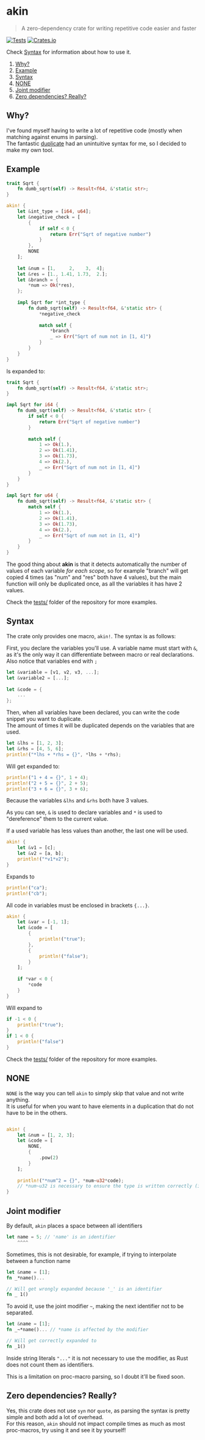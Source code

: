 # akin
> A zero-dependency crate for writing repetitive code easier and faster  

[![Tests](https://github.com/LyonSyonII/akin/actions/workflows/rust.yml/badge.svg)](https://github.com/LyonSyonII/akin/actions/workflows/rust.yml)         [![Crates.io](https://img.shields.io/crates/v/akin)](https://crates.io/crates/akin)

Check [Syntax](#syntax) for information about how to use it.  

1. [Why?](#why)
2. [Example](#example)
3. [Syntax](#syntax)
4. [NONE](#none)
5. [Joint modifier](#joint-modifier)
6. [Zero dependencies? Really?](#zero-dependencies-really)

## Why?
I've found myself having to write a lot of repetitive code (mostly when matching against enums in parsing).  
The fantastic [duplicate](https://crates.io/crates/duplicate) had an unintuitive syntax for me, so I decided to make my own tool.

## Example
```rust
trait Sqrt {
    fn dumb_sqrt(self) -> Result<f64, &'static str>;
}

akin! {
    let &int_type = [i64, u64];
    let &negative_check = [
        {
            if self < 0 {
                return Err("Sqrt of negative number")
            }
        }, 
        NONE
    ];
    
    let &num = [1,     2,    3,  4];
    let &res = [1., 1.41, 1.73,  2.];
    let &branch = {
        *num => Ok(*res),
    };
    
    impl Sqrt for *int_type {
        fn dumb_sqrt(self) -> Result<f64, &'static str> {
            *negative_check
            
            match self {
                *branch
                _ => Err("Sqrt of num not in [1, 4]")
            }
        }
    }
}
```
Is expanded to:
```rust
trait Sqrt {
    fn dumb_sqrt(self) -> Result<f64, &'static str>;
}

impl Sqrt for i64 {
    fn dumb_sqrt(self) -> Result<f64, &'static str> {
        if self < 0 {
            return Err("Sqrt of negative number")
        }
        
        match self {
            1 => Ok(1.),
            2 => Ok(1.41),
            3 => Ok(1.73),
            4 => Ok(2.),
            _ => Err("Sqrt of num not in [1, 4]")
        }
    }
}

impl Sqrt for u64 {
    fn dumb_sqrt(self) -> Result<f64, &'static str> {
        match self {
            1 => Ok(1.),
            2 => Ok(1.41),
            3 => Ok(1.73),
            4 => Ok(2.),
            _ => Err("Sqrt of num not in [1, 4]")
        }
    }
}
```

The good thing about **akin** is that it detects automatically the number of values of each variable *for each scope*, so for example "branch" will get copied 4 times (as "num" and "res" both have 4 values), but the main function will only be duplicated once, as all the variables it has have 2 values.

Check the [tests/](https://github.com/LyonSyonII/akin/tree/main/tests) folder of the repository for more examples.

## Syntax
The crate only provides one macro, `akin!`.
The syntax is as follows:

First, you declare the variables you'll use. 
A variable name must start with `&`, as it's the only way it can differentiate between macro or real declarations.  
Also notice that variables end with `;`

```rust
let &variable = [v1, v2, v3, ...];
let &variable2 = [...];
    
let &code = {
    ...
};
```

Then, when all variables have been declared, you can write the code snippet you want to duplicate.  
The amount of times it will be duplicated depends on the variables that are used.  

```rust
let &lhs = [1, 2, 3];
let &rhs = [4, 5, 6];
println!("*lhs + *rhs = {}", *lhs + *rhs);
```

Will get expanded to:

```rust
println!("1 + 4 = {}", 1 + 4);
println!("2 + 5 = {}", 2 + 5);
println!("3 + 6 = {}", 3 + 6);
```
Because the variables `&lhs` and `&rhs` both have 3 values.

As you can see, `&` is used to declare variables and `*` is used to "dereference" them to the current value.

If a used variable has less values than another, the last one will be used.

```rust
akin! {
    let &v1 = [c];
    let &v2 = [a, b];
    println!("*v1*v2");
}
```
Expands to
```rust
println!("ca");
println!("cb");
```

All code in variables must be enclosed in brackets `{...}`.
```rust
akin! {
    let &var = [-1, 1];
    let &code = [
        {
            println!("true");
        },
        {
            println!("false");
        }
    ];
    
    if *var < 0 {
        *code
    }
}
```
Will expand to
```rust
if -1 < 0 {
    println!("true");
}
if 1 < 0 {
    println!("false")
}
```

Check the [tests/](https://github.com/LyonSyonII/akin/tree/main/tests) folder of the repository for more examples.

## NONE
`NONE` is the way you can tell `akin` to simply skip that value and not write anything.  
It is useful for when you want to have elements in a duplication that do not have to be in the others.
```rust

akin! {
    let &num = [1, 2, 3];
    let &code = [
        NONE,
        {
            .pow(2)
        }
    ];
    
    println!("*num^2 = {}", *num~u32*code);
    // *num~u32 is necessary to ensure the type is written correctly (it would be "1 u32" otherwise)
}
```

## Joint modifier
By default, `akin` places a space between all identifiers

```rust    
let name = 5; // 'name' is an identifier
    ^^^^
```
Sometimes, this is not desirable, for example, if trying to interpolate between a function name
```rust
let &name = [1];
fn _*name()...

// Will get wrongly expanded because '_' is an identifier
fn _ 1()
```
To avoid it, use the joint modifier `~`, making the next identifier not to be separated.
```rust    
let &name = [1];
fn _~*name()... // *name is affected by the modifier

// Will get correctly expanded to
fn _1()
```
Inside string literals `"..."` it is not necessary to use the modifier, as Rust does not count them as identifiers.

This is a limitation on proc-macro parsing, so I doubt it'll be fixed soon.

## Zero dependencies? Really?
Yes, this crate does not use `syn` nor `quote`, as parsing the syntax is pretty simple and both add a lot of overhead.  
For this reason, `akin` should not impact compile times as much as most proc-macros, try using it and see it by yourself!
